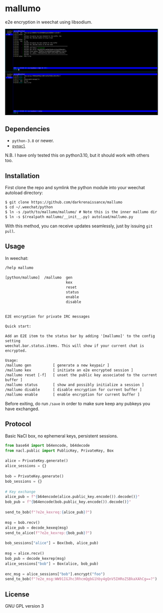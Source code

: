 mallumo
=======

e2e encryption in weechat using libsodium.

![](screenshot.png)

## Dependencies

* `python-3.8` or newer.
* [`pynacl`](https://github.com/pyca/pynacl/)

N.B. I have only tested this on python3.10, but it should work with
others too.

## Installation

First clone the repo and symlink the python module into your weechat
autoload directory:

```shell
$ git clone https://github.com/darkrenaissance/mallumo
$ cd ~/.weechat/python
$ ln -s /path/to/mallumo/mallumo/ # Note this is the inner mallumo dir
$ ln -s $(realpath mallumo/__init__.py) autoload/mallumo.py
```

With this method, you can receive updates seamlessly, just by issuing
`git pull`.


## Usage

In weechat:

```
/help mallumo

[python/mallumo]  /mallumo  gen
                            kex
                            reset
                            status
                            enable
                            disable


E2E encryption for private IRC messages

Quick start:

Add an E2E item to the status bar by adding '[mallumo]' to the config setting
weechat.bar.status.items. This will show if your current chat is encrypted.

Usage:
/mallumo gen          [ generate a new keypair ]
/mallumo kex          [ initiate an e2e encrypted session ]
/mallumo reset [-f]   [ unset the public key associated to the current buffer ]
/mallumo status       [ show and possibly initialize a session ]
/mallumo disable      [ disable encryption for current buffer ]
/mallumo enable       [ enable encryption for current buffer ]
```

Before exiting, do run `/save` in order to make sure keep any pubkeys
you have exchanged.

## Protocol

Basic NaCl box, no ephemeral keys, persistent sessions.

```python
from base64 import b64encode, b64decode
from nacl.public import PublicKey, PrivateKey, Box

alice = PrivateKey.generate()
alice_sessions = {}

bob = PrivateKey.generate()
bob_sessions = {}

# Key exchange
alice_pub = f"{b64encode(alice.public_key.encode()).decode()}"
bob_pub = f"{b64encode(bob.public_key.encode()).decode()}"

send_to_bob(f"?e2e_kexreq:{alice_pub}?")

msg = bob.recv()
alice_pub = decode_kexeq(msg)
send_to_alice(f"?e2e_kexrep:{bob_pub}?")

bob_sessions["alice"] = Box(bob, alice_pub)

msg = alice.recv()
bob_pub = decode_kexrep(msg)
alice_sessions["bob"] = Box(alice, bob_pub)

enc_msg = alice_sessions["bob"].encrypt("foo")
send_to_bob(f"?e2e_msg:WW91IGJhc3RhcmQgbG1hby4gQnV5IHRoZSBkaXAhCg==?")
```


## License

GNU GPL version 3
